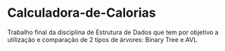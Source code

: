 # Calculadora-de-Calorias
Trabalho final da disciplina de Estrutura de Dados que tem por objetivo a utilização e comparação de 2 tipos de árvores: Binary Tree e AVL

